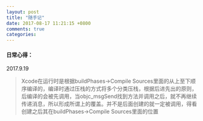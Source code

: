 ```yaml
---
layout: post
title: "随手记"
date: 2017-08-17 11:21:15 +0800
comments: true
categories: 
---
```


#### 日常心得：
2017.9.19
>Xcode在运行时是根据buildPhases->Compile Sources里面的从上至下顺序编译的，编译时通过压栈的方式将多个分类压栈，根据后进先出的原则，后编译的会被先调用，当objc_msgSend找到方法并调用之后，就不再继续传递消息，所以形成所谓上的覆盖。并不是后面创建的就一定被调用，得看创建之后其在buildPhases->Compile Sources里面的位置
